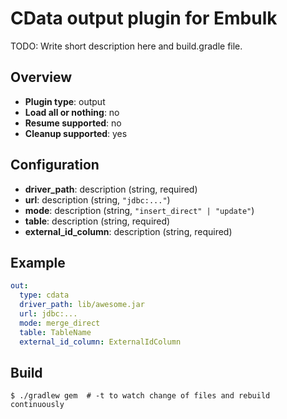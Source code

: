 # CData output plugin for Embulk

TODO: Write short description here and build.gradle file.

## Overview

* **Plugin type**: output
* **Load all or nothing**: no
* **Resume supported**: no
* **Cleanup supported**: yes

## Configuration

- **driver_path**: description (string, required)
- **url**: description (string, `"jdbc:..."`)
- **mode**: description (string, `"insert_direct" | "update"`)
- **table**: description (string, required)
- **external_id_column**: description (string, required)

## Example

```yaml
out:
  type: cdata
  driver_path: lib/awesome.jar
  url: jdbc:...
  mode: merge_direct
  table: TableName
  external_id_column: ExternalIdColumn
```


## Build

```
$ ./gradlew gem  # -t to watch change of files and rebuild continuously
```
